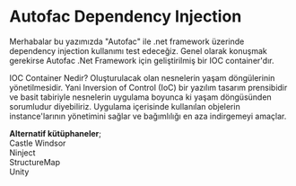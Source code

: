 # Autofac Dependency Injection

Merhabalar bu yazımızda "Autofac" ile .net framework üzerinde dependency injection kullanımı test edeceğiz. Genel olarak konuşmak gerekirse Autofac .Net Framework için geliştirilmiş bir IOC container'dır.

IOC Container Nedir?
Oluşturulacak olan nesnelerin yaşam döngülerinin yönetilmesidir. Yani Inversion of Control (IoC) bir yazılım tasarım prensibidir ve basit tabiriyle nesnelerin uygulama boyunca ki yaşam döngüsünden sorumludur diyebiliriz. Uygulama içerisinde kullanılan objelerin instance'larının yönetimini sağlar ve bağımlılığı en aza indirgemeyi amaçlar. 

<b>Alternatif kütüphaneler</b>; <br/>
Castle Windsor <br/>
Ninject <br/>
StructureMap <br/>
Unity

